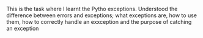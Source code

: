 This is the task where I learnt the Pytho exceptions. Understood the difference between errors and exceptions; what exceptions are, how to use them, how to correctly handle an exxception and the purpose of catching an exception
